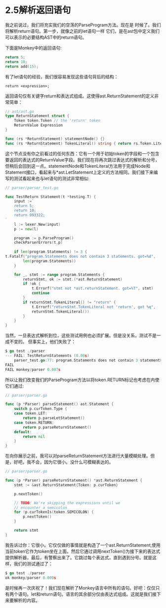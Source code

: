 # 2.5解析返回语句
我之前说过，我们将充实我们的空荡的ParseProgram方法。现在是
时候了。我们将解析return语句。第一步，就像之前的let语句一样
它们，是在ast包中定义我们可以表示的必要结构AST中的return语句。

下面是Monkey中的返回语句:
```go
return 5;
return 10;
return add(15);
```
有了let语句的经验，我们很容易发现这些语句背后的结构：
```
return <expression>;
```
返回语句仅有关键字return和表达式组成。这使得ast.ReturnStatement的定义非常简单：
```go
// ast/ast.go
type ReturnStatement struct {
    Token token.Token // the 'return' token
    ReturnValue Expression
}

func (rs *ReturnStatement) statementNode() {}
func (rs *ReturnStatement) TokenLiteral() string { return rs.Token.Literal }
```
这个节点没有你之前看过的任何东西：它有一个用于初始token的字段和一个包含要返回的表达式的ReturnValue字段。我们现在将再次跳过表达式的解析和分号，但稍后会回到这一点。statementNode和TokenLiteral方法用于完成Node和Statement接口，看起来与*ast.LetStatement上定义的方法相同。我们接下来编写的测试看起来也与let语句的测试非常相似:
```go
// parser/parser_test.go

func TestReturn Statement(t *testing.T) {
    input :=`
    return 5;
    return 10;
    return 993322;
`
    l := lexer.New(input)
    p := new(l)

    program := p.ParseProgram()
    checkParserErrors(t,p)
    
    if len(program.Statements) != 3 {
t.Fatalf("program.Statements does not contain 3 statements. got=%d",
        len(program.Statements))
    }

    for _, stmt := range program.Statements {
        returnStmt, ok := stmt.(*ast.ReturnStatement)
        if !ok {
            t.Errorf("stmt not *ast.returnStatement. got=%T", stmt)
            continue
        }
        if returnStmt.TokenLiteral() != "return" {
            t.Errorf("returnStmt.TokenLiteral not 'return', got %q",
            returnStmt.TokenLiteral())
        }
    }
}
```
当然，一旦表达式解析到位，这些测试用例也必须扩展。但是没关系，测试不是一成不变的。 但事实上，他们失败了：
```go
$ go test ./parser
--- FAIL: TestReturnStatements (0.00s)
    parser_test.go:77: program.Statements does not contain 3 statements. got=0
FAIL
FAIL monkey/parser 0.007s
```
所以让我们改变我们的ParseProgram方法以将token.RETURN标记也考虑在内使它们通过:
```go
// parser/parser.go

func (p *Parser) parseStatement() ast.Statement {
    switch p.curToken.Type {
    case token.LET:
        return p.parseLetStatement()
    case token.RETURN:
        return p.parseReturnStatement()
    default:
        return nil
    }
}
```
在向你展示之前，我可以对parseReturnStatement方法进行大量模糊处理。但是，好吧，我不会，因为它很小。没什么可模糊表达的。
```go
// parser/parser.go

func (p *Parser) parseReturnStatement() *ast.ReturnStatement {
    stmt := &ast.ReturnStatement{Token: p.curToken}

    p.nextToken()

    // TODO: We're skipping the expressions until we
    // encounter a semicolon
    for !p.curTokenIs(token.SEMICOLON) {
        p.nextToken()
    }

    return stmt
}
```
我告诉过你：它很小。它仅仅做的事情就是构造了一个ast.ReturnStatement,使用当前token它作为token坐在上面。然后它通过调用nextToken()为接下来的表达式提供解析器，最后，有警察出来了。它跳过每个表达式，直到遇到分号。就是这样，我们的测试通过了：
```go
$ go test ./parser
ok monkey/parser 0.009s
```
是时候再一次庆祝了！我们现在解析了Monkey语言中所有的语句。好吧：仅仅只有两个语句。let和return语句。语言的其余部分仅由表达式组成。这就是我们接下来要解析的内容。




